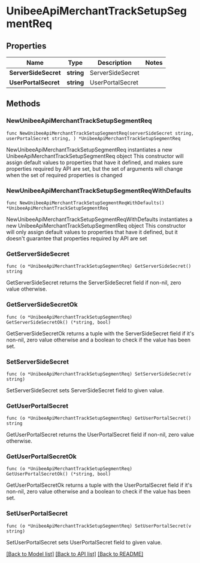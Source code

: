 # UnibeeApiMerchantTrackSetupSegmentReq

## Properties

Name | Type | Description | Notes
------------ | ------------- | ------------- | -------------
**ServerSideSecret** | **string** | ServerSideSecret | 
**UserPortalSecret** | **string** | UserPortalSecret | 

## Methods

### NewUnibeeApiMerchantTrackSetupSegmentReq

`func NewUnibeeApiMerchantTrackSetupSegmentReq(serverSideSecret string, userPortalSecret string, ) *UnibeeApiMerchantTrackSetupSegmentReq`

NewUnibeeApiMerchantTrackSetupSegmentReq instantiates a new UnibeeApiMerchantTrackSetupSegmentReq object
This constructor will assign default values to properties that have it defined,
and makes sure properties required by API are set, but the set of arguments
will change when the set of required properties is changed

### NewUnibeeApiMerchantTrackSetupSegmentReqWithDefaults

`func NewUnibeeApiMerchantTrackSetupSegmentReqWithDefaults() *UnibeeApiMerchantTrackSetupSegmentReq`

NewUnibeeApiMerchantTrackSetupSegmentReqWithDefaults instantiates a new UnibeeApiMerchantTrackSetupSegmentReq object
This constructor will only assign default values to properties that have it defined,
but it doesn't guarantee that properties required by API are set

### GetServerSideSecret

`func (o *UnibeeApiMerchantTrackSetupSegmentReq) GetServerSideSecret() string`

GetServerSideSecret returns the ServerSideSecret field if non-nil, zero value otherwise.

### GetServerSideSecretOk

`func (o *UnibeeApiMerchantTrackSetupSegmentReq) GetServerSideSecretOk() (*string, bool)`

GetServerSideSecretOk returns a tuple with the ServerSideSecret field if it's non-nil, zero value otherwise
and a boolean to check if the value has been set.

### SetServerSideSecret

`func (o *UnibeeApiMerchantTrackSetupSegmentReq) SetServerSideSecret(v string)`

SetServerSideSecret sets ServerSideSecret field to given value.


### GetUserPortalSecret

`func (o *UnibeeApiMerchantTrackSetupSegmentReq) GetUserPortalSecret() string`

GetUserPortalSecret returns the UserPortalSecret field if non-nil, zero value otherwise.

### GetUserPortalSecretOk

`func (o *UnibeeApiMerchantTrackSetupSegmentReq) GetUserPortalSecretOk() (*string, bool)`

GetUserPortalSecretOk returns a tuple with the UserPortalSecret field if it's non-nil, zero value otherwise
and a boolean to check if the value has been set.

### SetUserPortalSecret

`func (o *UnibeeApiMerchantTrackSetupSegmentReq) SetUserPortalSecret(v string)`

SetUserPortalSecret sets UserPortalSecret field to given value.



[[Back to Model list]](../README.md#documentation-for-models) [[Back to API list]](../README.md#documentation-for-api-endpoints) [[Back to README]](../README.md)


